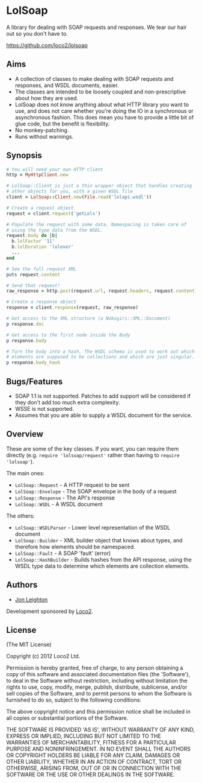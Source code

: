 # LolSoap #

A library for dealing with SOAP requests and responses. We tear our hair
out so you don't have to.

https://github.com/loco2/lolsoap

## Aims ##

* A collection of classes to make dealing with SOAP requests and
  responses, and WSDL documents, easier.
* The classes are intended to be loosely coupled and non-prescriptive
  about how they are used.
* LolSoap does not know anything about what HTTP library you want to
  use, and does not care whether you're doing the IO in a synchronous or
  asynchronous fashion. This does mean you have to provide a little bit
  of glue code, but the benefit is flexibility.
* No monkey-patching.
* Runs without warnings.

## Synopsis ##

``` ruby
# You will need your own HTTP client
http = MyHttpClient.new

# LolSoap::Client is just a thin wrapper object that handles creating
# other objects for you, with a given WSDL file
client = LolSoap::Client.new(File.read('lolapi.wsdl'))

# Create a request object
request = client.request('getLols')

# Populate the request with some data. Namespacing is taken care of
# using the type data from the WSDL.
request.body do |b|
  b.lolFactor '11'
  b.lolDuration 'lolever'
  ...
end

# See the full request XML
puts request.content

# Send that request!
raw_response = http.post(request.url, request.headers, request.content)

# Create a response object
response = client.response(request, raw_response)

# Get access to the XML structure (a Nokogiri::XML::Document)
p response.doc

# Get access to the first node inside the Body
p response.body

# Turn the body into a hash. The WSDL schema is used to work out which
# elements are supposed to be collections and which are just singular.
p response.body_hash
```

## Bugs/Features ##

* SOAP 1.1 is not supported. Patches to add support will be considered
  if they don't add too much extra complexity.
* WSSE is not supported.
* Assumes that you are able to supply a WSDL document for the service.

## Overview ##

These are some of the key classes. If you want, you can require them
directly (e.g. `require 'lolsoap/request'` rather than having to
`require 'lolsoap'`).

The main ones:

* `LolSoap::Request` - A HTTP request to be sent
* `LolSoap::Envelope` - The SOAP envelope in the body of a request
* `LolSoap::Response` - The API's response
* `LolSoap::WSDL` - A WSDL document

The others:

* `LolSoap::WSDLParser` - Lower level representation of the WSDL
  document
* `LolSoap::Builder` - XML builder object that knows about types, and
  therefore how elements should be namespaced.
* `LolSoap::Fault` - A SOAP 'fault' (error)
* `LolSoap::HashBuilder` - Builds hashes from the API response, using
  the WSDL type data to determine which elements are collection
  elements.

## Authors ##

* [Jon Leighton](http://jonathanleighton.com/)

Development sponsored by [Loco2](http://loco2.com/).

## License ##

(The MIT License)

Copyright (c) 2012 Loco2 Ltd.

Permission is hereby granted, free of charge, to any person obtaining
a copy of this software and associated documentation files (the
'Software'), to deal in the Software without restriction, including
without limitation the rights to use, copy, modify, merge, publish,
distribute, sublicense, and/or sell copies of the Software, and to
permit persons to whom the Software is furnished to do so, subject to
the following conditions:

The above copyright notice and this permission notice shall be
included in all copies or substantial portions of the Software.

THE SOFTWARE IS PROVIDED 'AS IS', WITHOUT WARRANTY OF ANY KIND,
EXPRESS OR IMPLIED, INCLUDING BUT NOT LIMITED TO THE WARRANTIES OF
MERCHANTABILITY, FITNESS FOR A PARTICULAR PURPOSE AND NONINFRINGEMENT.
IN NO EVENT SHALL THE AUTHORS OR COPYRIGHT HOLDERS BE LIABLE FOR ANY
CLAIM, DAMAGES OR OTHER LIABILITY, WHETHER IN AN ACTION OF CONTRACT,
TORT OR OTHERWISE, ARISING FROM, OUT OF OR IN CONNECTION WITH THE
SOFTWARE OR THE USE OR OTHER DEALINGS IN THE SOFTWARE.
